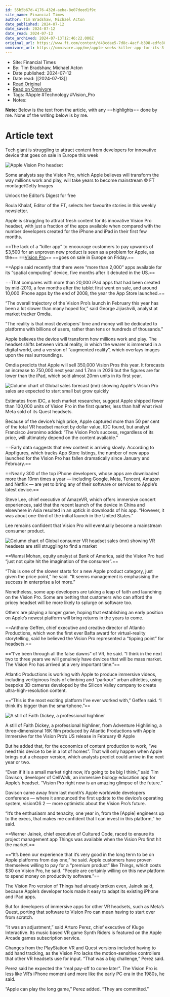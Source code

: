 ```yaml
---
id: 55b5b67d-4176-432d-aeba-8e07deed1f9c
site_name: Financial Times
author: Tim Bradshaw, Michael Acton
date_published: 2024-07-12
date_saved: 2024-07-12
date_read: 2024-07-13
date_archived: 2024-07-13T12:46:22.000Z
original_url: https://www.ft.com/content/d43cdae5-7d8c-4acf-b398-edfc8063a096
omnivore_url: https://omnivore.app/me/apple-seeks-killer-app-for-its-3-500-vision-pro-headset-190a7a79b86
---
```


 - Site: Financial Times
 - By: Tim Bradshaw, Michael Acton
 - Date published: 2024-07-12
 - Date read: [[2024-07-13]]
 - [Read Original](https://www.ft.com/content/d43cdae5-7d8c-4acf-b398-edfc8063a096)
 - [Read on Omnivore](https://omnivore.app/me/apple-seeks-killer-app-for-its-3-500-vision-pro-headset-190a7a79b86)
 - Tags:  #Apple  #Technology  #Vision_Pro 
 - Notes: 

**Note:** Below is the text from the article, with any ==highlights== done by me. None of the writing below is by me.

# Article text
Tech giant is struggling to attract content from developers for innovative device that goes on sale in Europe this week

![Apple Vision Pro headset](https://proxy-prod.omnivore-image-cache.app/2048x1152,s--gAl3R1fKzh-qycnk34OqPZTA_9nB0Dv8TFI_P5Zig/https://www.ft.com/__origami/service/image/v2/images/raw/https%3A%2F%2Fd1e00ek4ebabms.cloudfront.net%2Fproduction%2Faf7d2b90-6022-4575-9c17-54d714552c52.jpg?source=next-article&fit=scale-down&quality=highest&width=700&dpr=1)

Some analysts say the Vision Pro, which Apple believes will transform the way millions work and play, will take years to become mainstream © FT montage/Getty Images

Unlock the Editor’s Digest for free

Roula Khalaf, Editor of the FT, selects her favourite stories in this weekly newsletter.

Apple is struggling to attract fresh content for its innovative Vision Pro headset, with just a fraction of the apps available when compared with the number developers created for the iPhone and iPad in their first few months. 

==The lack of a “killer app” to encourage customers to pay upwards of $3,500 for an unproven new product is seen as a problem for Apple, as the== ==[Vision Pro](https://www.ft.com/content/794292d8-759f-491a-9776-98fb687c45cc)== ==goes on sale in Europe on Friday.==

==Apple said recently that there were “more than 2,000” apps available for its “spatial computing” device, five months after it debuted in the US.== 

==That compares with more than 20,000 iPad apps that had been created by mid-2010, a few months after the tablet first went on sale, and around 10,000 iPhone apps by the end of 2008, the year the App Store launched.== 

“The overall trajectory of the Vision Pro’s launch in February this year has been a lot slower than many hoped for,” said George Jijiashvili, analyst at market tracker Omdia. 

“The reality is that most developers’ time and money will be dedicated to platforms with billions of users, rather than tens or hundreds of thousands.” 

Apple believes the device will transform how millions work and play. The headset shifts between virtual reality, in which the wearer is immersed in a digital world, and a version of “augmented reality”, which overlays images upon the real surroundings.

Omdia predicts that Apple will sell 350,000 Vision Pros this year. It forecasts an increase to 750,000 next year and 1.7mn in 2026 but the figures are far lower than the iPad, which sold almost 20mn units in its first year. 

![Column chart of Global sales forecast (mn) showing Apple's Vision Pro sales are expected to start small but grow quickly](https://proxy-prod.omnivore-image-cache.app/1400x1000,sYDN88kGMbrjqeRigKheqcXfKLptWuPi5srgwU_a1exA/https://www.ft.com/__origami/service/image/v2/images/raw/https%3A%2F%2Fd6c748xw2pzm8.cloudfront.net%2Fprod%2Febe6e010-3f98-11ef-b0a8-0f4c25463a7c-standard.png?source=next-article&fit=scale-down&quality=highest&width=700&dpr=1)

Estimates from IDC, a tech market researcher, suggest Apple shipped fewer than 100,000 units of Vision Pro in the first quarter, less than half what rival Meta sold of its Quest headsets. 

Because of the device’s high price, Apple captured more than 50 per cent of the total VR headset market by dollar value, IDC found, but analyst Francisco Jeronimo added: “The Vision Pro’s success, regardless of its price, will ultimately depend on the content available.” 

==Early data suggests that new content is arriving slowly. According to Appfigures, which tracks App Store listings, the number of new apps launched for the Vision Pro has fallen dramatically since January and February.== 

==Nearly 300 of the top iPhone developers, whose apps are downloaded more than 10mn times a year — including Google, Meta, Tencent, Amazon and Netflix — are yet to bring any of their software or services to Apple’s latest device.== 

Steve Lee, chief executive of AmazeVR, which offers immersive concert experiences, said that the recent launch of the device in China and elsewhere in Asia resulted in an uptick in downloads of his app. “However, it was about one-third of the initial launch in the United States.” 

Lee remains confident that Vision Pro will eventually become a mainstream consumer product. 

![Column chart of Global consumer VR headset sales (mn) showing VR headsets are still struggling to find a market](https://proxy-prod.omnivore-image-cache.app/1400x1000,sVztYvcuLhffv-NK_77qY_Zonh422OKdB6uaU6a6TO5k/https://www.ft.com/__origami/service/image/v2/images/raw/https%3A%2F%2Fd6c748xw2pzm8.cloudfront.net%2Fprod%2F3d7ce970-3f98-11ef-a943-61ae1fb5fb11-standard.png?source=next-article&fit=scale-down&quality=highest&width=700&dpr=1)

==Wamsi Mohan, equity analyst at Bank of America, said the Vision Pro had “just not quite hit the imagination of the consumer”.== 

“This is one of the slower starts for a new Apple product category, just given the price point,” he said. “It seems management is emphasising the success in enterprise a lot more.” 

Nonetheless, some app developers are taking a leap of faith and launching on the Vision Pro. Some are betting that customers who can afford the pricey headset will be more likely to splurge on software too. 

Others are playing a longer game, hoping that establishing an early position on Apple’s newest platform will bring returns in the years to come. 

==Anthony Geffen, chief executive and creative director of Atlantic Productions, which won the first ever Bafta award for virtual-reality storytelling, said he believed the Vision Pro represented a “tipping point” for headsets.== 

==“I’ve been through all the false dawns” of VR, he said. “I think in the next two to three years we will genuinely have devices that will be mass market. The Vision Pro has arrived at a very important time.”== 

Atlantic Productions is working with Apple to produce immersive videos, including vertiginous feats of climbing and “parkour” urban athletics, using bespoke 3D cameras developed by the Silicon Valley company to create ultra-high-resolution content. 

==“This is the most exciting platform I’ve ever worked with,” Geffen said. “I think it’s bigger than the smartphone.”== 

![A still of Faith Dickey, a professional highliner](https://proxy-prod.omnivore-image-cache.app/1679x945,smLxdEczfpLLiXY-JGlCAIetGF_oIL6SjrfDcMjp0wss/https://www.ft.com/__origami/service/image/v2/images/raw/https%3A%2F%2Fd1e00ek4ebabms.cloudfront.net%2Fproduction%2F224007e3-69dc-4426-a1a5-a46e75a14c7b.jpg?source=next-article&fit=scale-down&quality=highest&width=700&dpr=1)

A still of Faith Dickey, a professional highliner, from Adventure Highlining, a three-dimensional 16K film produced by Atlantic Productions with Apple Immersive for the Vision Pro’s US release in February © Apple

But he added that, for the economics of content production to work, “we need this device to be in a lot of homes”. That will only happen when Apple brings out a cheaper version, which analysts predict could arrive in the next year or two. 

“Even if it is a small market right now, it’s going to be big I think,” said Tim Davison, developer of CellWalk, an immersive biology education app for Apple’s headset. “Vision Pro right now is an amazing glimpse of the future.” 

Davison came away from last month’s Apple worldwide developers conference — where it announced the first update to the device’s operating system, visionOS 2 — more optimistic about the Vision Pro’s future. 

“It’s the enthusiasm and tenacity, one year in, from the \[Apple\] engineers up to the execs, that makes me confident that I can invest in this platform,” he said. 

==Werner Jainek, chief executive of Cultured Code, raced to ensure its project management app Things was available when the Vision Pro first hit the market.== 

==“It’s been our experience that it’s very good in the long term to be on Apple platforms from day one,” he said. Apple customers have proven themselves willing to pay for a “premium product” like Things, which costs $30 on Vision Pro, he said. “People are certainly willing on this new platform to spend money on productivity software.”== 

The Vision Pro version of Things had already broken even, Jainek said, because Apple’s developer tools made it easy to adapt its existing iPhone and iPad apps. 

But for developers of immersive apps for other VR headsets, such as Meta’s Quest, porting that software to Vision Pro can mean having to start over from scratch. 

“It was an adjustment,” said Arturo Perez, chief executive of Kluge Interactive. Its music based VR game Synth Riders is featured on the Apple Arcade games subscription service. 

Changes from the PlayStation VR and Quest versions included having to add hand tracking, as the Vision Pro lacks the motion-sensitive controllers that other VR headsets use for input. “That was a big challenge,” Perez said. 

Perez said he expected the “real pay-off to come later”. The Vision Pro is less like VR’s iPhone moment and more like the early PC era in the 1980s, he said. 

“Apple can play the long game,” Perez added. “They are committed.”